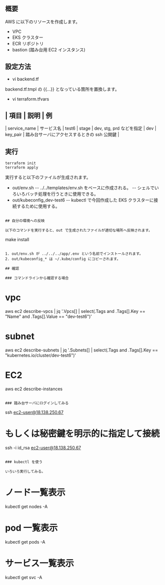 ## 概要

AWS に以下のリソースを作成します。

- VPC
- EKS クラスター
- ECR リポジトリ
- bastion (踏み台用 EC2 インスタンス)

## 設定方法

- vi backend.tf

backend.tf.tmpl の {{...}} となっている箇所を置換します。

- vi terraform.tfvars

| 項目 | 説明 | 例
----
| service_name | サービス名 | test6
| stage | dev, stg, prd などを指定 | dev
| key_pair | 踏み台サーバにアクセスするときの ssh 公開鍵 |

## 実行

```
terraform init
terraform apply
```

実行すると以下のファイルが生成されます。

- out/env.sh
-- ../../templates/env.sh をベースに作成される。
-- シェルでいろいろバッチ処理を行うときに使用できる。
- out/kubeconfig_dev-test6
-- kubectl で今回作成した EKS クラスターに接続するために使用する。
```

## 自分の環境への反映

以下のコマンドを実行すると、out で生成されたファイルが適切な場所へ反映されます。

```
make install
```

1. out/env.sh が ../../../app/.env という名前でインストールされます。
2. out/kubeconfig_* は ~/.kube/config にコピーされます。

## 確認

### コマンドラインから確認する場合

```
# vpc
aws ec2 describe-vpcs | jq '.Vpcs[] | select(.Tags and .Tags[].Key == "Name" and .Tags[].Value == "dev-test6")'

# subnet
aws ec2 describe-subnets | jq '.Subnets[] | select(.Tags and .Tags[].Key == "kubernetes.io/cluster/dev-test6")'

# EC2
aws ec2 describe-instances
```

### 踏み台サーバにログインしてみる

```
ssh ec2-user@18.138.250.67

# もしくは秘密鍵を明示的に指定して接続
ssh -i id_rsa ec2-user@18.138.250.67
```

### kubectl を使う

いろいろ実行してみる。

```
# ノード一覧表示
kubectl get nodes -A

# pod 一覧表示
kubectl get pods -A

# サービス一覧表示
kubectl get svc -A
```

